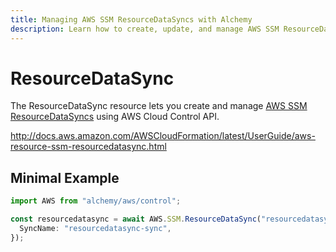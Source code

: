 ```yaml
---
title: Managing AWS SSM ResourceDataSyncs with Alchemy
description: Learn how to create, update, and manage AWS SSM ResourceDataSyncs using Alchemy Cloud Control.
---
```


# ResourceDataSync

The ResourceDataSync resource lets you create and manage [AWS SSM ResourceDataSyncs](https://docs.aws.amazon.com/ssm/latest/userguide/) using AWS Cloud Control API.

http://docs.aws.amazon.com/AWSCloudFormation/latest/UserGuide/aws-resource-ssm-resourcedatasync.html

## Minimal Example

```ts
import AWS from "alchemy/aws/control";

const resourcedatasync = await AWS.SSM.ResourceDataSync("resourcedatasync-example", {
  SyncName: "resourcedatasync-sync",
});
```

